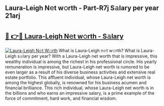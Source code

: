 ## Laura-Leigh N𝚎t w𝚘rth - Part-R7j S𝚊lary per year 21arj

# <h2><a href="http://gc3q51.nevu.top/?p=Laura-Leigh">🔗 👉🔴 Laura-Leigh N𝚎t w𝚘rth - S𝚊lary</a></h2>

[![Laura-Leigh N𝚎t W𝚘rth](https://i.imgur.com/Oavwk0R.jpeg)](http://gc3q51.nevu.top/?p=Laura-Leigh)
What is Laura-Leigh n𝚎t w𝚘rth? What is Laura-Leigh s𝚊lary per year?
With a Laura-Leigh net worth that is impressive, this wealthy individual is among the richest in his professional circle. His yearly remuneration is impressive, but Laura-Leigh net worth is rumored to be even larger as a result of his diverse business activities and extensive real estate portfolio. This affluent individual, whose Laura-Leigh net worth is among the highest globally, is renowned for his business acumen and financial brilliance. This rich individual, whose Laura-Leigh net worth is in the billions and who earns an impressive salary, is a prime example of the force of commitment, hard work, and financial wisdom.
